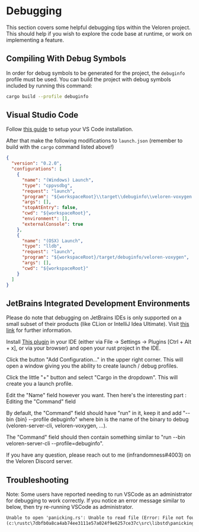 # Debugging

This section covers some helpful debugging tips within the Veloren project. This should help if you wish to explore the code base at runtime, or work on implementing a feature.

## Compiling With Debug Symbols

In order for debug symbols to be generated for the project, the `debuginfo` profile must be used. You can build the project with debug symbols included by running this command:

```bash
cargo build --profile debuginfo
```

## Visual Studio Code

Follow [this guide](https://www.forrestthewoods.com/blog/how-to-debug-rust-with-visual-studio-code/) to setup your VS Code installation.

After that make the following modifications to `launch.json` (remember to build with the `cargo` command listed above!)

```json
{
  "version": "0.2.0",
  "configurations": [
    {
      "name": "(Windows) Launch",
      "type": "cppvsdbg",
      "request": "launch",
      "program": "${workspaceRoot}\\target\\debuginfo\\veloren-voxygen.exe",
      "args": [],
      "stopAtEntry": false,
      "cwd": "${workspaceRoot}",
      "environment": [],
      "externalConsole": true
    },
    {
      "name": "(OSX) Launch",
      "type": "lldb",
      "request": "launch",
      "program": "${workspaceRoot}/target/debuginfo/veloren-voxygen",
      "args": [],
      "cwd": "${workspaceRoot}"
    }
  ]
}
```

## JetBrains Integrated Development Environments

Please do note that debugging on JetBrains IDEs is only supported on a small subset of their products (like CLion or IntelliJ Idea Ultimate). Visit [this link](https://github.com/intellij-rust/intellij-rust) for further information.

Install [This plugin](https://github.com/intellij-rust/intellij-rust) in your IDE (either via File -> Settings -> Plugins [Ctrl + Alt + x], or via your browser) and open your rust project in the IDE.

Click the button "Add Configuration..." in the upper right corner. This will open a window giving you the ability to create launch / debug profiles.

Click the little "+" button and select "Cargo in the dropdown". This will create you a launch profile.

Edit the "Name" field however you want. Then here's the interesting part : Editing the "Command" field

By default, the "Command" field should have "run" in it, keep it and add "--bin {bin} --profile debuginfo" where bin is the name of the binary to debug (veloren-server-cli, veloren-voxygen, ...).

The "Command" field should then contain something similar to "run --bin veloren-server-cli --profile=debuginfo".

If you have any question, please reach out to me (infrandomness#4003) on the Veloren Discord server.

## Troubleshooting

Note: Some users have reported needing to run VSCode as an administrator for debugging to work correctly.
If you notice an error message similar to below, then try re-running VSCode as administrator.

```txt
Unable to open 'panicking.rs': Unable to read file (Error: File not found
(c:\rustc\7dbfb0a8ca4ab74ee3111e57a024f9e6257ce37c\src\libstd\panicking.rs)).
```
